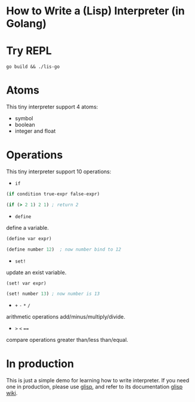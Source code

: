 How to Write a (Lisp) Interpreter (in Golang)
==================================================

# Try REPL

```
go build && ./lis-go
```

# Atoms

This tiny interpreter support 4 atoms:
* symbol
* boolean
* integer and float

# Operations

This tiny interpreter support 10 operations:

* `if`

``` clojure
(if condition true-expr false-expr)

(if (> 2 1) 2 1) ; return 2
```

* `define`

define a variable.

``` clojure
(define var expr)

(define number 12)  ; now number bind to 12
```


* `set!`

update an exist variable.

``` clojure
(set! var expr)

(set! number 13) ; now number is 13
```


* `+` `-` `*` `/`

arithmetic operations add/minus/multiply/divide.

* `>` `<` `==`

compare operations greater than/less than/equal.


# In production

This is just a simple demo for learning how to write interpreter. If you need one in production,
please use [glisp](https://github.com/qjpcpu/glisp), and refer to its documentation [glisp wiki](https://github.com/qjpcpu/glisp/wiki).
